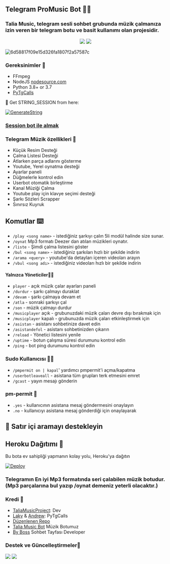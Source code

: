 <h2 align="centre">Telegram ProMusic Bot 🏋️‍♀️</h2>

### Talia Music, telegram sesli sohbet grubunda müzik çalmanıza izin veren bir telegram botu ve basit kullanımı olan projesidir.
 
<p align="center">
    <a href="https://www.python.org/" alt="made-with-python"> <img src="https://img.shields.io/badge/Made%20with-Python-black.svg?style=flat-square&logo=python&logoColor=blue&color=red" /></a>
    <a href="https://github.com/Mehmet5506/TaliaMusicV6.0"> <img src="https://img.shields.io/github/repo-size/aryazakaria01/CBMusicBot?color=red&logo=github&logoColor=blue&style=flat-square" /></a>
</p>
<img src="https://i.ibb.co/syVTfWb/6d58817f09e15d326fa1807f2a57587c.jpg" alt="6d58817f09e15d326fa1807f2a57587c" border="0"> 

<h3>Gereksinimler 📝</h3>

- FFmpeg
- NodeJS [nodesource.com](https://nodesource.com/)
- Python 3.8+ or 3.7
- [PyTgCalls](https://github.com/pytgcalls/pytgcalls)

🧪 Get STRING_SESSION from here:

[![GenerateString](https://img.shields.io/badge/repl.it-generateString-yellowgreen)](https://replit.com/@levinalab/StringSession#main.py)
### [Session bot ile almak](https://t.me/Sitringsison_bot)

### Telegram Müzik özellikleri 🔮

- Küçük Resim Desteği
- Çalma Listesi Desteği
- Atlarken parça adlarını gösterme
- Youtube, Yerel oynatma desteği
- Ayarlar paneli
- Düğmelerle kontrol edin
- Userbot otomatik birleştirme
- Kanal Müziği Çalma
- Youtube play için klavye seçimi desteği
- Şarkı Sözleri Scrapper
- Sınırsız Kuyruk

## Komutlar ⌨️

- `/play <song name>` - istediğiniz şarkıyı çalın 5li modül halinde size sunar. 
- `/oynat` Mp3 formatı Deezer dan atılan müzikleri oynatır. 
- `/liste` - Şimdi çalma listesini göster
- `/bul <song name>` - istediğiniz şarkıları hızlı bir şekilde indirin
- `/arama <query>` - youtube'da detayları içeren videoları arayın
- `/vbul <song adı>` - istediğiniz videoları hızlı bir şekilde indirin

#### Yalnızca Yöneticiler👷‍♂️
- `player` - açık müzik çalar ayarları paneli
- `/durdur` - şarkı çalmayı duraklat
- `/devam` - şarkı çalmaya devam et
- `/atla` - sonraki şarkıyı çal
- `/son` - müzik çalmayı durdur
- `/musicplayer` açık - grubunuzdaki müzik çaları devre dışı bırakmak için
- `/musicplayer` kapalı - grubunuzda müzik çaları etkinleştirmek için
- `/asistan` - asistanı sohbetinize davet edin
- `/asistandefol` - asistanı sohbetinizden çıkarın
- `/reload` - Yönetici listesini yenile
- `/uptime` - botun çalışma süresi durumunu kontrol edin
- `/ping` - bot ping durumunu kontrol edin

### Sudo Kullanıcısı 🧙‍♂️
- `/pmpermit on | kapal`' yardımcı pmpermit'i açma/kapatma
- `/userbotleaveall` - asistana tüm grupları terk etmesini emret
- `/gcast` - yayın mesajı gönderin

### pm-permit 💬
- `.yes` - kullanıcının asistana mesaj göndermesini onaylayın
- `.no` - kullanıcıyı asistana mesaj gönderdiği için onaylayarak

## 🔎 Satır içi aramayı destekleyin

## Heroku Dağıtımı 💜
Bu bota ev sahipliği yapmanın kolay yolu, Heroku'ya dağıtın

[![Deploy](https://www.herokucdn.com/deploy/button.svg)](https://heroku.com/deploy?template=https://github.com/Mehmetbaba55/Talia-ProMusicBot)

### Telegramın En iyi Mp3 formatında seri çalabilen müzik botudur.(Mp3 parçalarına bul yazıp /oynat demeniz yeterli olacaktır.) 



### Kredi 💖
- [TaliaMusicProject](https://github.com/Mehmet5506): Dev
- [Laky](https://github.com/Laky-64) & [Andrew](https://github.com/AndrewLaneX): PyTgCalls
- [Düzenlenen Repo](https://github.com/Mehmet5506)
- [Talia Music Bot](https://t.me/Efsanestar_bot) Müzik Botumuz
- [By Boss](https://t.me/Byboss) Sohbet Tayfası Developer

### Destek ve Güncelleştirmeler🎑
<a href="https://t.me/Sohbetneresi"><img src="https://img.shields.io/badge/Join-Group%20Support-blue.svg?style=for-the-badge&logo=Telegram"></a> <a href="https://t.me/SohbetDestek"><img src="https://img.shields.io/badge/Join-Updates%20Channel-blue.svg?style=for-the-badge&logo=Telegram"></a>
